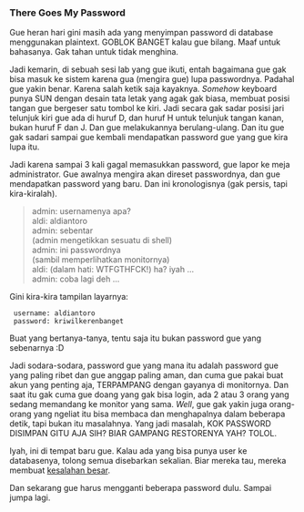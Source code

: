 ### There Goes My Password

Gue heran hari gini masih ada yang menyimpan password di database menggunakan plaintext. GOBLOK BANGET kalau gue bilang. Maaf untuk bahasanya. Gak tahan untuk tidak menghina.

Jadi kemarin, di sebuah sesi lab yang gue ikuti, entah bagaimana gue gak bisa masuk ke sistem karena gua (mengira gue) lupa passwordnya. Padahal gue yakin benar. Karena salah ketik saja kayaknya. _Somehow_ keyboard punya SUN dengan desain tata letak yang agak gak biasa, membuat posisi tangan gue bergeser satu tombol ke kiri. Jadi secara gak sadar posisi jari telunjuk kiri gue ada di huruf D, dan huruf H untuk telunjuk tangan kanan, bukan huruf F dan J. Dan gue melakukannya berulang-ulang. Dan itu gue gak sadari sampai gue kembali mendapatkan password gue yang gue kira lupa itu.

Jadi karena sampai 3 kali gagal memasukkan password, gue lapor ke meja administrator. Gue awalnya mengira akan direset passwordnya, dan gue mendapatkan password yang baru. Dan ini kronologisnya (gak persis, tapi kira-kiralah).  
> admin: usernamenya apa?  
> aldi: aldiantoro  
> admin: sebentar  
> (admin mengetikkan sesuatu di shell)  
> admin: ini passwordnya  
> (sambil memperlihatkan monitornya)  
> aldi: (dalam hati: WTFGTHFCK!) ha? iyah ...  
> admin: coba lagi deh ...

Gini kira-kira tampilan layarnya:

     username: aldiantoro  
     password: kriwilkerenbanget

Buat yang bertanya-tanya, tentu saja itu bukan password gue yang sebenarnya :D

Jadi sodara-sodara, password gue yang mana itu adalah password gue yang paling ribet dan gue anggap paling aman, dan cuma gue pakai buat akun yang penting aja, TERPAMPANG dengan gayanya di monitornya. Dan saat itu gak cuma gue doang yang gak bisa login, ada 2 atau 3 orang yang sedang memandang ke monitor yang sama. _Well_, gue gak yakin juga orang-orang yang ngeliat itu bisa membaca dan menghapalnya dalam beberapa detik, tapi bukan itu masalahnya. Yang jadi masalah, KOK PASSWORD DISIMPAN GITU AJA SIH? BIAR GAMPANG RESTORENYA YAH? TOLOL.

Iyah, ini di tempat baru gue. Kalau ada yang bisa punya user ke databasenya, tolong semua disebarkan sekalian. Biar mereka tau, mereka membuat [kesalahan besar](http://blog.moertel.com/articles/2006/12/15/never-store-passwords-in-a-database).

Dan sekarang gue harus mengganti beberapa password dulu. Sampai jumpa lagi.

<!-- {"time": "2007-11-08 23:45:12", "title": "There Goes My Password"} -->
